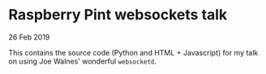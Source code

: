 # Raspberry Pint websockets talk

26 Feb 2019

This contains the source code (Python and HTML + Javascript) for my talk
on using Joe Walnes' wonderful `websocketd`.

